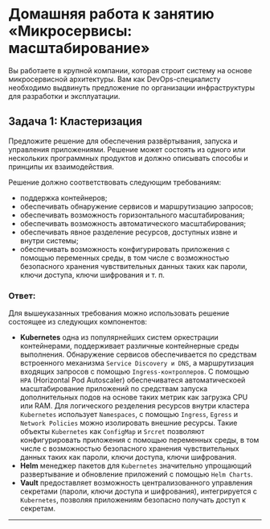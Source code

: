
# Домашняя работа к занятию «Микросервисы: масштабирование»

Вы работаете в крупной компании, которая строит систему на основе микросервисной архитектуры.
Вам как DevOps-специалисту необходимо выдвинуть предложение по организации инфраструктуры для разработки и эксплуатации.

## Задача 1: Кластеризация

Предложите решение для обеспечения развёртывания, запуска и управления приложениями.
Решение может состоять из одного или нескольких программных продуктов и должно описывать способы и принципы их взаимодействия.

Решение должно соответствовать следующим требованиям:
- поддержка контейнеров;
- обеспечивать обнаружение сервисов и маршрутизацию запросов;
- обеспечивать возможность горизонтального масштабирования;
- обеспечивать возможность автоматического масштабирования;
- обеспечивать явное разделение ресурсов, доступных извне и внутри системы;
- обеспечивать возможность конфигурировать приложения с помощью переменных среды, в том числе с возможностью безопасного хранения чувствительных данных таких как пароли, ключи доступа, ключи шифрования и т. п.

### Ответ:

Для вышеуказанных требования можно использовать решение состоящее из следующих компонентов:

 - __Kubernetes__ одна из популярнейших систем оркестрации контейнерами, поддерживает различные контейнерные среды выполнения. Обнаружение сервисов обеспечивается по средствам встроенного механизма `Service Discovery и DNS`, а маршрутизация входящих запросов с помощью `Ingress-контроллеров`. С помощью `HPA` (Horizontal Pod Autoscaler) обеспечиватеся автоматическоей масштабирование приложений по средствам запуска дополнительных подов на основе таких метрик как загрузка CPU или RAM. Для логического резделения ресурсов внутри кластера `Kubernetes` использует `Namespaces`, с помощью `Ingress`, `Egress` и `Network Policies` можно изолировать внешние ресурсы. Такие объекты `Kubernetes` как `ConfigMap` и `Srcret` позволяют конфигурировать приложения с помощью переменных среды, в том числе с возможностью безопасного хранения чувствительных данных таких как пароли, ключи доступа, ключи шифрования.
 - __Helm__ менеджер пакетов для `Kubernetes` значительно упрощающий развертывание и обновление приложений с помощью `Helm Charts`.
 - __Vault__ предоставляет возможность централизованного управления секретами (пароли, ключи доступа и шифрования), интегрируется с `Kubernetes`, позволяя приложениям безопасно получать доступ к секретам. 
 
 ---
